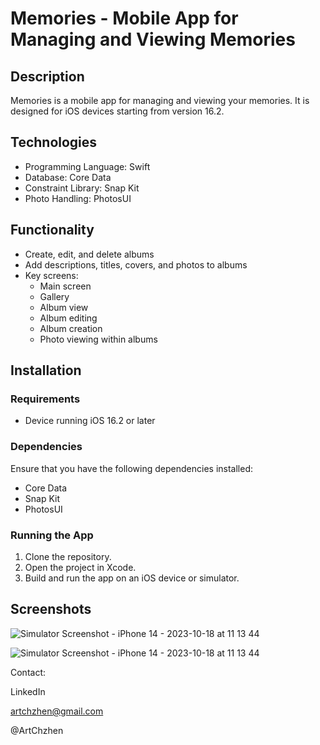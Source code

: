 # Memories - Mobile App for Managing and Viewing Memories

## Description

Memories is a mobile app for managing and viewing your memories. It is designed for iOS devices starting from version 16.2.

## Technologies

- Programming Language: Swift
- Database: Core Data
- Constraint Library: Snap Kit
- Photo Handling: PhotosUI

## Functionality

- Create, edit, and delete albums
- Add descriptions, titles, covers, and photos to albums
- Key screens:
  - Main screen
  - Gallery
  - Album view
  - Album editing
  - Album creation
  - Photo viewing within albums

## Installation

### Requirements

- Device running iOS 16.2 or later

### Dependencies

Ensure that you have the following dependencies installed:

- Core Data
- Snap Kit
- PhotosUI

### Running the App

1. Clone the repository.
2. Open the project in Xcode.
3. Build and run the app on an iOS device or simulator.

## Screenshots
![Simulator Screenshot - iPhone 14 - 2023-10-18 at 11 13 44](https://github.com/Nouble-Bushido/Memories/assets/117162015/d8ad401f-83be-46d8-9bbd-fd612e983855)

![Simulator Screenshot - iPhone 14 - 2023-10-18 at 11 13 44](https://github.com/Nouble-Bushido/Memories/assets/117162015/bc5d29f6-ce92-4dc5-aac4-e09c9075e33d)

Contact:

LinkedIn

artchzhen@gmail.com

@ArtChzhen

